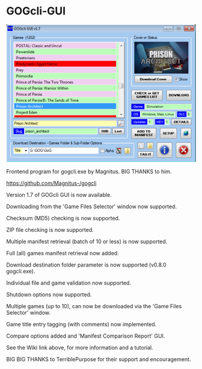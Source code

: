 # GOGcli-GUI

![gogcli_main_5](https://github.com/Twombs/GOGcli-GUI/blob/main/Screenshots/gogcli_main_11.png?raw=true)

Frontend program for gogcli.exe by Magnitus. BIG THANKS to him.

https://github.com/Magnitus-/gogcli

Version 1.7 of GOGcli GUI is now available.

Downloading from the 'Game Files Selector' window now supported.

Checksum (MD5) checking is now supported.

ZIP file checking is now supported.

Multiple manifest retrieval (batch of 10 or less) is now supported.

Full (all) games manifest retrieval now added.

Download destination folder parameter is now supported (v0.8.0 gogcli.exe).

Individual file and game validation now supported.

Shutdown options now supported.

Multiple games (up to 10), can now be downloaded via the 'Game Files Selector' window.

Game title entry tagging (with comments) now implemented.

Compare options added and 'Manifest Comparison Report' GUI.

See the Wiki link above, for more information and a tutorial.

BIG BIG THANKS to TerriblePurpose for their support and encouragement.
